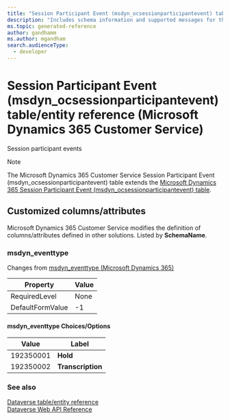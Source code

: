 ```yaml
---
title: "Session Participant Event (msdyn_ocsessionparticipantevent) table/entity reference (Microsoft Dynamics 365 Customer Service)"
description: "Includes schema information and supported messages for the Session Participant Event (msdyn_ocsessionparticipantevent) table/entity with Microsoft Dynamics 365 Customer Service."
ms.topic: generated-reference
author: gandhamm
ms.author: mgandham
search.audienceType: 
  - developer
---
```


# Session Participant Event (msdyn_ocsessionparticipantevent) table/entity reference (Microsoft Dynamics 365 Customer Service)

Session participant events

> [!NOTE]
> The Microsoft Dynamics 365 Customer Service Session Participant Event (msdyn_ocsessionparticipantevent) table extends the [Microsoft Dynamics 365 Session Participant Event (msdyn_ocsessionparticipantevent) table](/dynamics365/developer/reference/entities/msdyn_ocsessionparticipantevent).



## Customized columns/attributes

Microsoft Dynamics 365 Customer Service modifies the definition of columns/attributes defined in other solutions. Listed by **SchemaName**.

### <a name="BKMK_msdyn_eventtype"></a> msdyn_eventtype

Changes from [msdyn_eventtype (Microsoft Dynamics 365)](/dynamics365/developer/reference/entities/msdyn_ocsessionparticipantevent#BKMK_msdyn_eventtype)

|Property|Value|
|---|---|
|RequiredLevel|None|
|DefaultFormValue|-1|

#### msdyn_eventtype Choices/Options

|Value|Label|
|---|---|
|192350001|**Hold**|
|192350002|**Transcription**|



### See also

[Dataverse table/entity reference](/power-apps/developer/data-platform/reference/about-entity-reference)  
[Dataverse Web API Reference](/power-apps/developer/data-platform/webapi/reference/about)   

